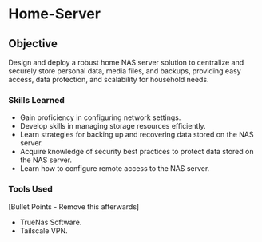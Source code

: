 # Home-Server

## Objective

Design and deploy a robust home NAS server solution to centralize and securely store personal data, media files, and backups, providing easy access, data protection, and scalability for household needs.


### Skills Learned

- Gain proficiency in configuring network settings.
- Develop skills in managing storage resources efficiently.
- Learn strategies for backing up and recovering data stored on the NAS server.
- Acquire knowledge of security best practices to protect data stored on the NAS server.
- Learn how to configure remote access to the NAS server.

### Tools Used
[Bullet Points - Remove this afterwards]

- TrueNas Software.
- Tailscale VPN.
